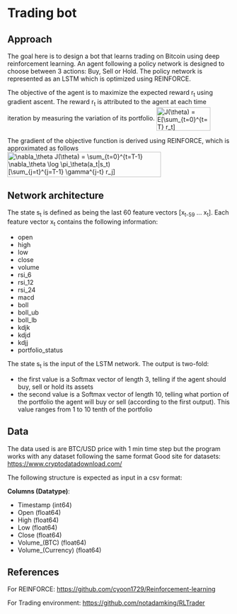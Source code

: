 # Trading bot

## Approach
The goal here is to design a bot that learns trading on Bitcoin using deep reinforcement learning.
An agent following a policy network is designed to choose between 3 actions: Buy, Sell or Hold. The policy network
is represented as an LSTM which is optimized using REINFORCE.

The objective of the agent is to maximize the expected reward r<sub>t</sub> using gradient ascent. The reward r<sub>t</sub> is attributed to
the agent at each time iteration by measuring the variation of its portfolio.
<img src="https://bit.ly/375cTAU" align="center" border="0" alt="J(\theta) = E[\sum_{t=0}^{t=T} r_t]" width="122" height="53" />

The gradient of the objective function is derived using REINFORCE, which is approximated as follows 
<img src="https://bit.ly/3h0Id8F" align="center" border="0" alt="\nabla_\theta J(\theta) = \sum_{t=0}^{t=T-1} \nabla_\theta \log \pi_\theta(a_t|s_t) [\sum_{j=t}^{j=T-1} \gamma^{j-t} r_j]" width="347" height="57" />

## Network architecture
The state s<sub>t</sub> is defined as being the last 60 feature vectors [x<sub>t-59</sub> ... x<sub>t</sub>].
Each feature vector x<sub>t</sub> contains the following information:
- open  
- high  
- low  
- close  
- volume  
- rsi_6  
- rsi_12  
- rsi_24
- macd  
- boll  
- boll_ub  
- boll_lb  
- kdjk  
- kdjd  
- kdjj  
- portfolio_status  

The state s<sub>t</sub> is the input of the LSTM network. The output is two-fold:
- the first value is a Softmax vector of length 3, telling if the agent should buy, sell or hold its assets
- the second value is a Softmax vector of length 10, telling what portion of the portfolio the agent will buy or sell (according to the first output). This value ranges from 1 to 10 tenth of the portfolio

## Data
The data used is are BTC/USD price with 1 min time step but the program works with any dataset following the same format
Good site for datasets: https://www.cryptodatadownload.com/

The following structure is expected as input in a csv format:

__Columns (Datatype)__:  
- Timestamp (int64)
- Open (float64)
- High (float64)
- Low (float64)
- Close (float64)
- Volume_(BTC) (float64)
- Volume_(Currency) (float64)

## References
For REINFORCE:
https://github.com/cyoon1729/Reinforcement-learning

For Trading environment:
https://github.com/notadamking/RLTrader
